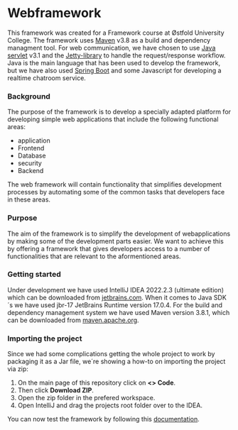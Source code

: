 # Webframework
This framework was created for a Framework course at Østfold University College. The framework uses [Maven](https://maven.apache.org/) v3.8 as a build and dependency managment tool. For web communication, we have chosen to use [Java servlet](https://mvnrepository.com/artifact/javax.servlet/servlet-api) v3.1 and the [Jetty-library](https://www.eclipse.org/jetty/) to handle the request/response workflow. Java is the main language that has been used to develop the framework, but we have also used [Spring Boot](https://spring.io/) and some Javascript for developing a realtime chatroom service. 

### Background
The purpose of the framework is to develop a specially adapted platform for developing simple web applications that include the following functional areas:
* application
* Frontend
* Database
* security
* Backend

The web framework will contain functionality that simplifies development processes by automating some of the common tasks that developers face in these areas.

### Purpose
The aim of the framework is to simplify the development of webapplications by making some of the development parts easier. We want to achieve this by offering a framework that gives developers access to a number of functionalities that are relevant to the aformentioned areas. 

### Getting started
Under development we have used IntelliJ IDEA 2022.2.3 (ultimate edition) which can be downloaded from [jetbrains.com](https://www.jetbrains.com/idea/download/#section=mac). When it comes to Java SDK´s we have used jbr-17 JetBrains Runtime version 17.0.4. For the build and dependency management system we have used Maven version 3.8.1, which can be downloaded from [maven.apache.org](https://maven.apache.org/docs/3.8.1/release-notes.html). 

### Importing the project
Since we had some complications getting the whole project to work by packaging it as a Jar file, we´re showing a how-to on importing the project via zip:

1. On the main page of this repository click on **<> Code**.
2. Then click **Download ZIP**.
3. Open the zip folder in the prefered workspace.
4. Open IntelliJ and drag the projects root folder over to the IDEA.

You can now test the framework by following this [documentation](https://github.com/stian96/WebFramework/blob/main/apidoc/app/App.md).

